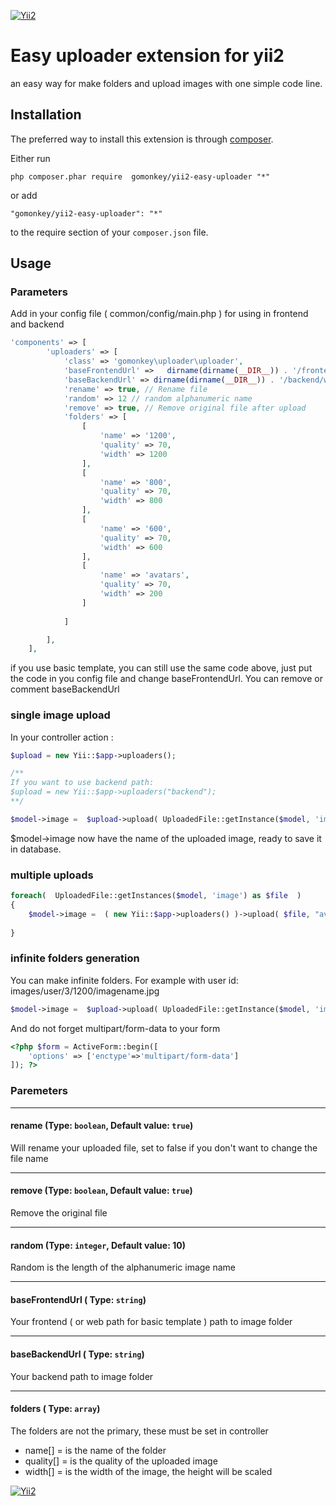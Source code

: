 [![Yii2](https://img.shields.io/badge/Powered_by-Yii_Framework-green.svg?style=flat)](http://www.yiiframework.com/)

Easy uploader extension for yii2
================================
an easy way for make folders and upload images with one simple code line.

Installation
------------

The preferred way to install this extension is through [composer](../../../../web/index.phpdownload/).

Either run

```
php composer.phar require  gomonkey/yii2-easy-uploader "*"

```

or add

```
"gomonkey/yii2-easy-uploader": "*"
```

to the require section of your `composer.json` file.


Usage 
-----

### Parameters

Add in your config file ( common/config/main.php ) for using in frontend and backend


```php
'components' => [
        'uploaders' => [
            'class' => 'gomonkey\uploader\uploader',
            'baseFrontendUrl' =>   dirname(dirname(__DIR__)) . '/frontend/web/images',
            'baseBackendUrl' => dirname(dirname(__DIR__)) . '/backend/web/images',
            'rename' => true, // Rename file 
            'random' => 12 // random alphanumeric name
            'remove' => true, // Remove original file after upload
            'folders' => [
                [
                    'name' => '1200',
                    'quality' => 70,
                    'width' => 1200
                ],
                [
                    'name' => '800',
                    'quality' => 70,
                    'width' => 800
                ],
                [
                    'name' => '600',
                    'quality' => 70,
                    'width' => 600
                ],
                [
                    'name' => 'avatars',
                    'quality' => 70,
                    'width' => 200
                ]
             
            ]

        ],
    ],
```
if you use basic template, you can still use the same code above, just put the code in you config file and change baseFrontendUrl.
You can remove or comment baseBackendUrl

### single image upload

In your controller action  :

```php
$upload = new Yii::$app->uploaders();

/**
If you want to use backend path:
$upload = new Yii::$app->uploaders("backend");
**/

$model->image =  $upload->upload( UploadedFile::getInstance($model, 'image'), "avatars" );
```

$model->image now have the name of the uploaded image, ready to save it in database.

### multiple uploads

```php
foreach(  UploadedFile::getInstances($model, 'image') as $file  )
{
    $model->image =  ( new Yii::$app->uploaders() )->upload( $file, "avatars" );
    
}
```

### infinite folders generation

You can make infinite folders.
For example with user id:
images/user/3/1200/imagename.jpg

```php
$model->image =  $upload->upload( UploadedFile::getInstance($model, 'image'), "users/".Yii::$app->user->id );
```

And do not forget multipart/form-data to your form

```php
<?php $form = ActiveForm::begin([
    'options' => ['enctype'=>'multipart/form-data']
]); ?>
```

### Paremeters 


---

#### rename (Type: `boolean`, Default value: `true`)

Will rename your uploaded file, set to false if you don't want to change the file name
 
---

#### remove (Type: `boolean`, Default value: `true`)

Remove the original file

---

#### random (Type: `integer`, Default value: 10)

Random is the length of the alphanumeric image name

---

#### baseFrontendUrl ( Type: `string`)

Your frontend ( or web path for basic template ) path to image folder

---

#### baseBackendUrl ( Type: `string`)

Your backend path to image folder

---

#### folders ( Type: `array`)

The folders are not the primary, these must be set in controller
- name[] = is the name of the folder
- quality[] = is the quality of the uploaded image
- width[] = is the width of the image, the height will be scaled

[![Yii2](https://img.shields.io/badge/Powered_by-Yii_Framework-green.svg?style=flat)](http://www.yiiframework.com/)





